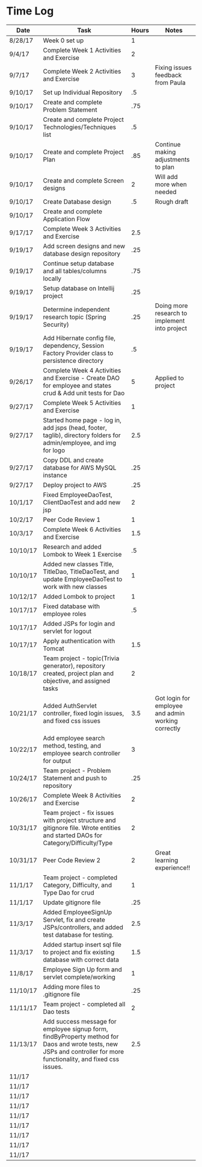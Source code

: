 # Time Log

| Date | Task | Hours | Notes|
|------|------|-------|------|
| 8/28/17 | Week 0 set up | 1 |  |
| 9/4/17 | Complete Week 1 Activities and Exercise | 2 |  |
| 9/7/17 | Complete Week 2 Activities and Exercise | 3 | Fixing issues feedback from Paula |
| 9/10/17| Set up Individual Repository | .5 |  |
| 9/10/17 | Create and complete Problem Statement | .75 |  |
| 9/10/17 | Create and complete Project Technologies/Techniques list | .5 |  |
| 9/10/17 | Create and complete Project Plan | .85 | Continue making adjustments to plan |
| 9/10/17 | Create and complete Screen designs | 2 | Will add more when needed |
| 9/10/17 | Create Database design | .5 | Rough draft |
| 9/10/17 | Create and complete Application Flow |  |  |
| 9/17/17 | Complete Week 3 Activities and Exercise | 2.5 |  |
| 9/19/17 | Add screen designs and new database design repository | .25 |  |
| 9/19/17 | Continue setup database and all tables/columns locally | .75 |  |
| 9/19/17 | Setup database on Intellij project | .25 |  |
| 9/19/17 | Determine independent research topic (Spring Security) | .25 | Doing more research to implement into project |
| 9/19/17 | Add Hibernate config file, dependency, Session Factory Provider class to persistence directory | .5 |  |
| 9/26/17 | Complete Week 4 Activities and Exercise - Create DAO for employee and states crud & Add unit tests for Dao | 5 | Applied to project |
| 9/27/17 | Complete Week 5 Activities and Exercise | 1 |  |
| 9/27/17 | Started home page - log in, add jsps (head, footer, taglib), directory folders for admin/employee, and img for logo | 2.5 |  |
| 9/27/17 | Copy DDL and create database for AWS MySQL instance | .25 |  |
| 9/27/17 | Deploy project to AWS | .25 |  |
| 10/1/17 | Fixed EmployeeDaoTest, ClientDaoTest and add new jsp| 2 |  |
| 10/2/17 | Peer Code Review 1 | 1 |  |
| 10/3/17 | Complete Week 6 Activities and Exercise | 1.5 |  |
| 10/10/17 | Research and added Lombok to Week 1 Exercise | .5 |  |
| 10/10/17 | Added new classes Title, TitleDao, TitleDaoTest, and update EmployeeDaoTest to work with new classes | 1 |  |
| 10/12/17 | Added Lombok to project | 1 |  |
| 10/17/17 | Fixed database with employee roles | .5 |  |
| 10/17/17 | Added JSPs for login and servlet for logout |  |  |
| 10/17/17 | Apply authentication with Tomcat | 1.5 |  |
| 10/18/17 | Team project - topic(Trivia generator), repository created, project plan and objective, and assigned tasks | 2 |  |
| 10/21/17 | Added AuthServlet controller, fixed login issues, and fixed css issues | 3.5 | Got login for employee and admin working correctly |
| 10/22/17 | Add employee search method, testing, and employee search controller for output | 3 |  |
| 10/24/17 | Team project - Problem Statement and push to repository | .25 |  |
| 10/26/17 | Complete Week 8 Activities and Exercise | 2 |  |
| 10/31/17 | Team project - fix issues with project structure and gitignore file. Wrote entities and started DAOs for Category/Difficulty/Type | 2 |  |
| 10/31/17 | Peer Code Review 2 | 2 | Great learning experience!! |
| 11/1/17 | Team project - completed Category, Difficulty, and Type Dao for crud | 1 |  |
| 11/1/17 | Update gitignore file | .25 |  |
| 11/3/17 | Added EmployeeSignUp Servlet, fix and create JSPs/controllers, and added test database for testing. | 2.5 |  |
| 11/3/17 | Added startup insert sql file to project and fix existing database with correct data | 1.5 |  |
| 11/8/17 | Employee Sign Up form and servlet complete/working | 1 |  |
| 11/10/17 | Adding more files to .gitignore file | .25 |  |
| 11/11/17 | Team project - completed all Dao tests | 2 |  |
| 11/13/17 | Add success message for employee signup form, findByProperty method for Daos and wrote tests, new JSPs and controller for more functionality, and fixed css issues. | 2.5 | |
| 11//17 | | |  |
| 11//17 | | |  |
| 11//17 | | |  |
| 11//17 | | |  |
| 11//17 | | |  |
| 11//17 | | |  |
| 11//17 | | |  |
| 11//17 | | |  |
| 11//17 | | |  |




